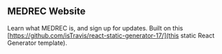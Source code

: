 ## MEDREC Website

Learn what MEDREC is, and sign up for updates.
Built on this [https://github.com/isTravis/react-static-generator-17/](this static React Generator template).

